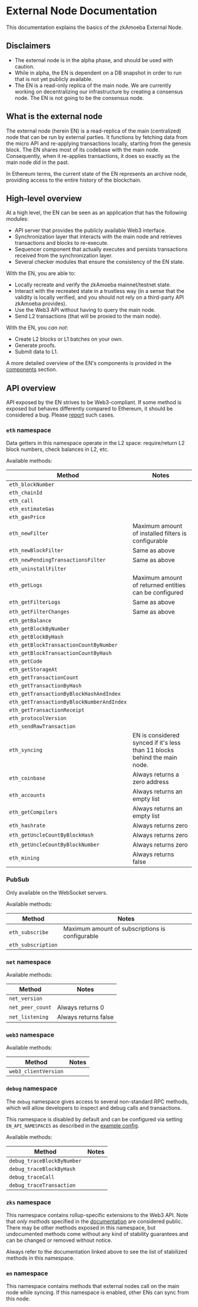 # External Node Documentation

This documentation explains the basics of the zkAmoeba External Node.

## Disclaimers

- The external node is in the alpha phase, and should be used with caution.
- While in alpha, the EN is dependent on a DB snapshot in order to run that is not yet publicly available.
- The EN is a read-only replica of the main node. We are currently working on decentralizing our infrastructure by
  creating a consensus node. The EN is not going to be the consensus node.

## What is the external node

The external node (herein EN) is a read-replica of the main (centralized) node that can be run by external parties. It
functions by fetching data from the micro API and re-applying transactions locally, starting from the genesis block. The
EN shares most of its codebase with the main node. Consequently, when it re-applies transactions, it does so exactly as
the main node did in the past.

In Ethereum terms, the current state of the EN represents an archive node, providing access to the entire history of the
blockchain.

## High-level overview

At a high level, the EN can be seen as an application that has the following modules:

- API server that provides the publicly available Web3 interface.
- Synchronization layer that interacts with the main node and retrieves transactions and blocks to re-execute.
- Sequencer component that actually executes and persists transactions received from the synchronization layer.
- Several checker modules that ensure the consistency of the EN state.

With the EN, you are able to:

- Locally recreate and verify the zkAmoeba mainnet/testnet state.
- Interact with the recreated state in a trustless way (in a sense that the validity is locally verified, and you should
  not rely on a third-party API zkAmoeba provides).
- Use the Web3 API without having to query the main node.
- Send L2 transactions (that will be proxied to the main node).

With the EN, you _can not_:

- Create L2 blocks or L1 batches on your own.
- Generate proofs.
- Submit data to L1.

A more detailed overview of the EN's components is provided in the [components](./06_components.md) section.

## API overview

API exposed by the EN strives to be Web3-compliant. If some method is exposed but behaves differently compared to
Ethereum, it should be considered a bug. Please [report][contact_us] such cases.

[contact_us]: https://docs.micro.io/contact/

### `eth` namespace

Data getters in this namespace operate in the L2 space: require/return L2 block numbers, check balances in L2, etc.

Available methods:

| Method                                    | Notes                                                                     |
| ----------------------------------------- | ------------------------------------------------------------------------- |
| `eth_blockNumber`                         |                                                                           |
| `eth_chainId`                             |                                                                           |
| `eth_call`                                |                                                                           |
| `eth_estimateGas`                         |                                                                           |
| `eth_gasPrice`                            |                                                                           |
| `eth_newFilter`                           | Maximum amount of installed filters is configurable                       |
| `eth_newBlockFilter`                      | Same as above                                                             |
| `eth_newPendingTransactionsFilter`        | Same as above                                                             |
| `eth_uninstallFilter`                     |                                                                           |
| `eth_getLogs`                             | Maximum amount of returned entities can be configured                     |
| `eth_getFilterLogs`                       | Same as above                                                             |
| `eth_getFilterChanges`                    | Same as above                                                             |
| `eth_getBalance`                          |                                                                           |
| `eth_getBlockByNumber`                    |                                                                           |
| `eth_getBlockByHash`                      |                                                                           |
| `eth_getBlockTransactionCountByNumber`    |                                                                           |
| `eth_getBlockTransactionCountByHash`      |                                                                           |
| `eth_getCode`                             |                                                                           |
| `eth_getStorageAt`                        |                                                                           |
| `eth_getTransactionCount`                 |                                                                           |
| `eth_getTransactionByHash`                |                                                                           |
| `eth_getTransactionByBlockHashAndIndex`   |                                                                           |
| `eth_getTransactionByBlockNumberAndIndex` |                                                                           |
| `eth_getTransactionReceipt`               |                                                                           |
| `eth_protocolVersion`                     |                                                                           |
| `eth_sendRawTransaction`                  |                                                                           |
| `eth_syncing`                             | EN is considered synced if it's less than 11 blocks behind the main node. |
| `eth_coinbase`                            | Always returns a zero address                                             |
| `eth_accounts`                            | Always returns an empty list                                              |
| `eth_getCompilers`                        | Always returns an empty list                                              |
| `eth_hashrate`                            | Always returns zero                                                       |
| `eth_getUncleCountByBlockHash`            | Always returns zero                                                       |
| `eth_getUncleCountByBlockNumber`          | Always returns zero                                                       |
| `eth_mining`                              | Always returns false                                                      |

### PubSub

Only available on the WebSocket servers.

Available methods:

| Method             | Notes                                           |
| ------------------ | ----------------------------------------------- |
| `eth_subscribe`    | Maximum amount of subscriptions is configurable |
| `eth_subscription` |                                                 |

### `net` namespace

Available methods:

| Method           | Notes                |
| ---------------- | -------------------- |
| `net_version`    |                      |
| `net_peer_count` | Always returns 0     |
| `net_listening`  | Always returns false |

### `web3` namespace

Available methods:

| Method               | Notes |
| -------------------- | ----- |
| `web3_clientVersion` |       |

### `debug` namespace

The `debug` namespace gives access to several non-standard RPC methods, which will allow developers to inspect and debug
calls and transactions.

This namespace is disabled by default and can be configured via setting `EN_API_NAMESPACES` as described in the
[example config](prepared_configs/mainnet-config.env).

Available methods:

| Method                     | Notes |
| -------------------------- | ----- |
| `debug_traceBlockByNumber` |       |
| `debug_traceBlockByHash`   |       |
| `debug_traceCall`          |       |
| `debug_traceTransaction`   |       |

### `zks` namespace

This namespace contains rollup-specific extensions to the Web3 API. Note that _only methods_ specified in the
[documentation][zks_docs] are considered public. There may be other methods exposed in this namespace, but undocumented
methods come without any kind of stability guarantees and can be changed or removed without notice.

Always refer to the documentation linked above to see the list of stabilized methods in this namespace.

[zks_docs]: https://era.micro.io/docs/api/api.html#micro-specific-json-rpc-methods

### `en` namespace

This namespace contains methods that external nodes call on the main node while syncing. If this namespace is enabled,
other ENs can sync from this node.
